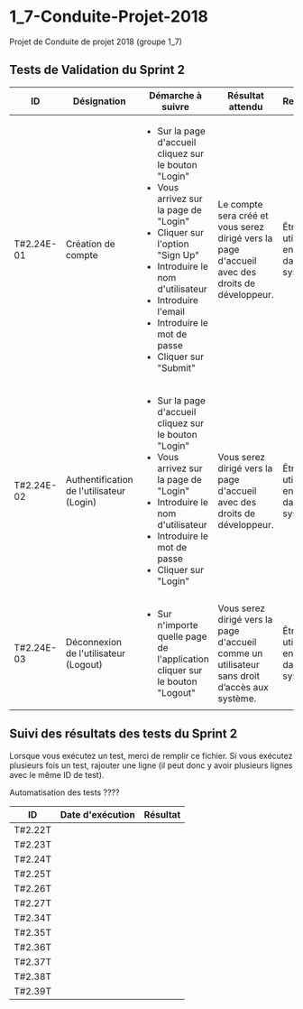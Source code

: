 # 1_7-Conduite-Projet-2018
Projet de Conduite de projet 2018 (groupe 1_7)


## Tests de Validation du Sprint 2

|ID|Désignation|Démarche à suivre|Résultat attendu|Requirements|US associées|
|---|---|---|---|---|---|
|T#2.24E-01|Création de compte|<ul><li>Sur la page d'accueil cliquez sur le bouton "Login"</li><li>Vous arrivez sur la page de "Login"</li><li>Cliquer sur l'option "Sign Up"</li><li>Introduire le nom d'utilisateur</li><li>Introduire l'email</li><li>Introduire le mot de passe</li><li>Cliquer sur "Submit"</li></ul>|Le compte sera créé et vous serez dirigé vers la page d'accueil avec des droits de développeur.|Être un utilisateur non enregistré dans le système.|US#1|
|T#2.24E-02|Authentification de l'utilisateur (Login)|<ul><li>Sur la page d'accueil cliquez sur le bouton "Login"</li><li>Vous arrivez sur la page de "Login"</li><li>Introduire le nom d'utilisateur</li><li>Introduire le mot de passe</li><li>Cliquer sur "Login"</li></ul>|Vous serez dirigé vers la page d'accueil avec des droits de développeur.|Être un utilisateur enregistré dans le système.|US#1|
|T#2.24E-03|Déconnexion de l'utilisateur (Logout)|<ul><li>Sur n'importe quelle page de l'application cliquer sur le bouton "Logout"</li></ul>|Vous serez dirigé vers la page d'accueil comme un utilisateur sans droit d’accès aux système.|Être un utilisateur enregistré dans le système.|US#1|


## Suivi des résultats des tests du Sprint 2
Lorsque vous exécutez un test, merci de remplir ce fichier. Si vous exécutez plusieurs fois un test, rajouter une ligne (il peut donc y avoir plusieurs lignes avec le même ID de test).

Automatisation des tests ????

|ID|Date d'exécution|Résultat|
|---|---|---|
|T#2.22T|||
|T#2.23T|||
|T#2.24T|||
|T#2.25T|||
|T#2.26T|||
|T#2.27T|||
|T#2.34T|||
|T#2.35T|||
|T#2.36T|||
|T#2.37T|||
|T#2.38T|||
|T#2.39T|||
